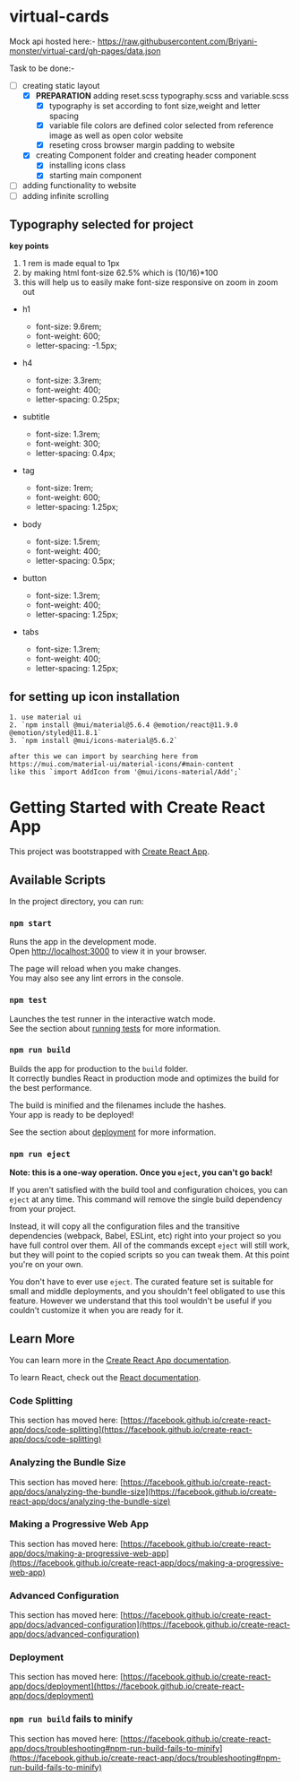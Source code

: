 # virtual-cards

Mock api hosted here:- https://raw.githubusercontent.com/Briyani-monster/virtual-card/gh-pages/data.json

Task to be done:-

- [ ] creating static layout
  - [x] **PREPARATION** adding reset.scss typography.scss and variable.scss
    - [x] typography is set according to font size,weight and letter spacing
    - [x] variable file colors are defined color selected from reference image as well as open color website
    - [x] reseting cross browser margin padding to website
  - [x] creating Component folder and creating header component
    - [x] installing icons class
    - [x] starting main component
- [ ] adding functionality to website
- [ ] adding infinite scrolling

## Typography selected for project

**key points**

1. 1 rem is made equal to 1px
2. by making html font-size 62.5% which is (10/16)\*100
3. this will help us to easily make font-size responsive on zoom in zoom out

- h1

  - font-size: 9.6rem;
  - font-weight: 600;
  - letter-spacing: -1.5px;

- h4

  - font-size: 3.3rem;
  - font-weight: 400;
  - letter-spacing: 0.25px;

- subtitle

  - font-size: 1.3rem;
  - font-weight: 300;
  - letter-spacing: 0.4px;

- tag

  - font-size: 1rem;
  - font-weight: 600;
  - letter-spacing: 1.25px;

- body

  - font-size: 1.5rem;
  - font-weight: 400;
  - letter-spacing: 0.5px;

- button

  - font-size: 1.3rem;
  - font-weight: 400;
  - letter-spacing: 1.25px;

- tabs
  - font-size: 1.3rem;
  - font-weight: 400;
  - letter-spacing: 1.25px;

## for setting up icon installation

    1. use material ui
    2. `npm install @mui/material@5.6.4 @emotion/react@11.9.0 @emotion/styled@11.8.1`
    3. `npm install @mui/icons-material@5.6.2`

    after this we can import by searching here from https://mui.com/material-ui/material-icons/#main-content
    like this `import AddIcon from '@mui/icons-material/Add';`

# Getting Started with Create React App

This project was bootstrapped with [Create React App](https://github.com/facebook/create-react-app).

## Available Scripts

In the project directory, you can run:

### `npm start`

Runs the app in the development mode.\
Open [http://localhost:3000](http://localhost:3000) to view it in your browser.

The page will reload when you make changes.\
You may also see any lint errors in the console.

### `npm test`

Launches the test runner in the interactive watch mode.\
See the section about [running tests](https://facebook.github.io/create-react-app/docs/running-tests) for more information.

### `npm run build`

Builds the app for production to the `build` folder.\
It correctly bundles React in production mode and optimizes the build for the best performance.

The build is minified and the filenames include the hashes.\
Your app is ready to be deployed!

See the section about [deployment](https://facebook.github.io/create-react-app/docs/deployment) for more information.

### `npm run eject`

**Note: this is a one-way operation. Once you `eject`, you can't go back!**

If you aren't satisfied with the build tool and configuration choices, you can `eject` at any time. This command will remove the single build dependency from your project.

Instead, it will copy all the configuration files and the transitive dependencies (webpack, Babel, ESLint, etc) right into your project so you have full control over them. All of the commands except `eject` will still work, but they will point to the copied scripts so you can tweak them. At this point you're on your own.

You don't have to ever use `eject`. The curated feature set is suitable for small and middle deployments, and you shouldn't feel obligated to use this feature. However we understand that this tool wouldn't be useful if you couldn't customize it when you are ready for it.

## Learn More

You can learn more in the [Create React App documentation](https://facebook.github.io/create-react-app/docs/getting-started).

To learn React, check out the [React documentation](https://reactjs.org/).

### Code Splitting

This section has moved here: [https://facebook.github.io/create-react-app/docs/code-splitting](https://facebook.github.io/create-react-app/docs/code-splitting)

### Analyzing the Bundle Size

This section has moved here: [https://facebook.github.io/create-react-app/docs/analyzing-the-bundle-size](https://facebook.github.io/create-react-app/docs/analyzing-the-bundle-size)

### Making a Progressive Web App

This section has moved here: [https://facebook.github.io/create-react-app/docs/making-a-progressive-web-app](https://facebook.github.io/create-react-app/docs/making-a-progressive-web-app)

### Advanced Configuration

This section has moved here: [https://facebook.github.io/create-react-app/docs/advanced-configuration](https://facebook.github.io/create-react-app/docs/advanced-configuration)

### Deployment

This section has moved here: [https://facebook.github.io/create-react-app/docs/deployment](https://facebook.github.io/create-react-app/docs/deployment)

### `npm run build` fails to minify

This section has moved here: [https://facebook.github.io/create-react-app/docs/troubleshooting#npm-run-build-fails-to-minify](https://facebook.github.io/create-react-app/docs/troubleshooting#npm-run-build-fails-to-minify)

